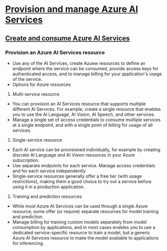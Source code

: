 # [Provision and manage Azure AI Services](https://learn.microsoft.com/en-us/training/paths/provision-manage-azure-cognitive-services/)

## [Create and consume Azure AI Services](https://learn.microsoft.com/en-us/training/modules/create-manage-cognitive-services/)

### Provision an Azure AI Services resource
* Use any of the AI Services, create Azuew resources to define an endpoint where the service can be consumed, provide access keys for authenticated access, and to manage billing for your application's usage of the service.
* Options for Azure resources
1. Multi-service resource
  * You can provision an AI Services resource that supports multiple different AI Services. For example, create a single resource that enables you to use the AI Language, AI Vision, AI Speech, and other services.
  * Manage a single set of access credentials to consume multiple services at a single endpoint, and with a single point of billing for usage of all services.
1. Single-service resource
  * Each AI service can be provisioned individually, for example by creating discrete AI Language and AI Vision resources in your Azure subscription.
  * Use separate endpoints for each service. Manage access credentials and  for each service independently
  * Single-service resources generally offer a free tier (with usage restrictions), making them a good choice to try out a service before using it in a production application.
1. Training and prediction resources
  * While most Azure AI Services can be used through a single Azure resource, some offer (or require) separate resources for model training and prediction. 
  * Manage billing for training custom models separately from model consumption by applications, and in most cases enables you to use a dedicated service-specific resource to train a model, but a generic Azure AI Services resource to make the model available to applications for inferencing.
